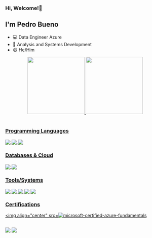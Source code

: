 ### Hi, Welcome!👋
## I'm Pedro Bueno

- 💻 Data Engineer Azure
- 📕 Analysis and Systems Development
- 😄 He/Him

<div align="center">
  <a href="https://github.com/Pbuenoc">
  <img height="180em" src="https://github-readme-stats.vercel.app/api?username=Pbuenoc&show_icons=true&theme=dracula&include_all_commits=true&count_private=true"/>
  <img height="180em" src="https://github-readme-stats.vercel.app/api/top-langs/?username=Pbuenoc&layout=compact&langs_count=7&theme=dracula"/>
</div>
<div style="display: inline_block"><br>
 
  ### Programming Languages
  <img align="center" src="https://camo.githubusercontent.com/d9118e1fe9a91ff4d26d14d473c72890b17988a7121c3faca463e27065a9d47a/68747470733a2f2f696d672e736869656c64732e696f2f62616467652f507974686f6e2d3030303f7374796c653d666f722d7468652d6261646765266c6f676f3d707974686f6e266c6f676f436f6c6f723d626c7565">
  <img align="center" src="https://camo.githubusercontent.com/fd711c3d9436a4c65d3268ff77bdc48196b2d876ba076e5b58467d319a6ff4da/68747470733a2f2f696d672e736869656c64732e696f2f62616467652f2d6a6176612d4533344138363f7374796c653d666c61742d737175617265266c6f676f3d6a617661">
  <img align="center" src="https://camo.githubusercontent.com/c2d9a0aa0e9931d785a0ef490a10d82d4b6e54a4cfb5e3667f25ce4b34530b61/68747470733a2f2f696d672e736869656c64732e696f2f62616467652f426173682d3030303f7374796c653d666f722d7468652d6261646765266c6f676f3d474e5525323042617368266c6f676f436f6c6f723d677265656e">
  
 ### Databases & Cloud
  <img align="center" src="https://camo.githubusercontent.com/7215458c194d082ccf09d8900eedebecaeb3d77b9c04ef81bbf28f4a5ee06b0b/68747470733a2f2f696d672e736869656c64732e696f2f62616467652f53514c2532305365727665722d3030303f7374796c653d666f722d7468652d6261646765266c6f676f3d6d6963726f736f667425323073716c253230736572766572266c6f676f436f6c6f723d726564">
  <img align="center" src="https://camo.githubusercontent.com/d10462751fddf1c2400784f44607dfca218de73f048f82d77ed417a17e561721/68747470733a2f2f696d672e736869656c64732e696f2f62616467652f6d6963726f736f6674253230617a7572652d3030303f7374796c653d666f722d7468652d6261646765266c6f676f3d6d6963726f736f66742d617a757265266c6f676f436f6c6f723d363144414642">
  
### Tools/Systems
  <img align="center" src="https://camo.githubusercontent.com/13762012240e02dd3acc31b137b499af67a9a9a88eb933d82fa451dcac941587/68747470733a2f2f696d672e736869656c64732e696f2f62616467652f4a7570797465722d3030303f267374796c653d666f722d7468652d6261646765266c6f676f3d4a757079746572266c6f676f436f6c6f723d463337363236">
  <img align="center" src=" https://camo.githubusercontent.com/b0eb4c53bf43365d5b245cf3604f9d59906bd6b3600be35778d3888c54ae8434/68747470733a2f2f696d672e736869656c64732e696f2f62616467652f446f636b65722d3030303f267374796c653d666f722d7468652d6261646765266c6f676f3d446f636b6572266c6f676f436f6c6f723d426c7565">
  <img align="center" src="https://camo.githubusercontent.com/751ef2a630c7f7cbcb353a78ae17247f1bd2821bd25ef37c85d85688ce75eb6d/68747470733a2f2f696d672e736869656c64732e696f2f62616467652f57696e646f77732d3030303f7374796c653d666f722d7468652d6261646765266c6f676f3d77696e646f7773266c6f676f436f6c6f723d626c7565">
  <img align="center" src="https://camo.githubusercontent.com/214aa7fa2dee931d2f1aa9205227093ce33f160cc63bb2e1a3385d1edde9dc07/68747470733a2f2f696d672e736869656c64732e696f2f62616467652f4c696e75782d3030303f7374796c653d666f722d7468652d6261646765266c6f676f3d6c696e75782d6d696e74266c6f676f436f6c6f723d383743463345">
  <img align="center" src=" https://camo.githubusercontent.com/afc733e1820a0bd335228471d72f62c52f7b53ed8766a090ab625179f57b3453/68747470733a2f2f696d672e736869656c64732e696f2f62616467652f56535f436f64652d3030303f7374796c653d666f722d7468652d6261646765266c6f676f3d76697375616c25323073747564696f266c6f676f436f6c6f723d354332443931">
  
  ### Certifications

  <img align="center" src=![microsoft-certified-azure-fundamentals](https://user-images.githubusercontent.com/99371991/218224647-bc6a526f-c87a-4c89-b167-9d14788de621.png)
>
</div>
  
 ##
<div> 
  <a href="https://instagram.com/buenotts" target="_blank"><img src="https://img.shields.io/badge/-Instagram-%23E4405F?style=for-the-badge&logo=instagram&logoColor=white" target="_blank"></a>
  <a href="https://www.linkedin.com/in/pedro-bueno-770684212/" target="_blank"><img src="https://img.shields.io/badge/-LinkedIn-%230077B5?style=for-the-badge&logo=linkedin&logoColor=white" target="_blank"></a> 
 
</div>
